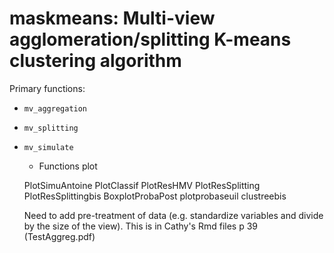 # maskmeans: Multi-view agglomeration/splitting K-means clustering algorithm

Primary functions:

- `mv_aggregation`
- `mv_splitting`
- `mv_simulate`

  
  - Functions plot
  
  PlotSimuAntoine
  PlotClassif
  PlotResHMV
  PlotResSplitting
  PlotResSplittingbis
  BoxplotProbaPost
  plotprobaseuil
  clustreebis
 
  
  Need to add pre-treatment of data (e.g. standardize variables and divide by the size of the view). This is in Cathy's Rmd files p 39 (TestAggreg.pdf)